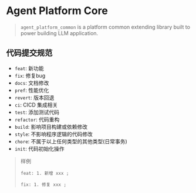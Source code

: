 # Agent Platform Core

> `agent_platform_common` is a platform common extending library built to power building LLM application.

## 代码提交规范

- `feat`: 新功能
- `fix`:  修复bug
- `docs`: 文档修改
- `pref`: 性能优化
- `revert`: 版本回退
- `ci`: CICD 集成相关
- `test`: 添加测试代码
- `refactor`: 代码重构
- `build`: 影响项目构建或依赖修改
- `style`: 不影响程序逻辑的代码修改
- `chore`: 不属于以上任何类型的其他类型(日常事务)
- `init`: 代码初始化操作

> 样例
>
> 
> `feat: 1. 新增 xxx ;` 
> 
> `fix: 1. 修复 xxx ;`